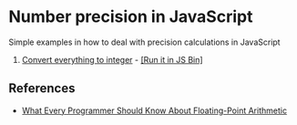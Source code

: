 # Number precision in JavaScript

Simple examples in how to deal with precision calculations in JavaScript

1. [Convert everything to integer](precision.js) - [[Run it in JS Bin]](http://jsbin.com/veqekepine/edit?js,console)

## References

- [What Every Programmer Should Know About Floating-Point Arithmetic](http://floating-point-gui.de/)
